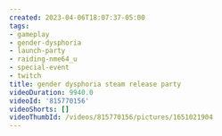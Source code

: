 ```yaml
---
created: 2023-04-06T18:07:37-05:00
tags:
- gameplay
- gender-dysphoria
- launch-party
- raiding-nme64_u
- special-event
- twitch
title: gender dysphoria steam release party
videoDuration: 9940.0
videoId: '815770156'
videoShorts: []
videoThumbId: /videos/815770156/pictures/1651021904
---
```

